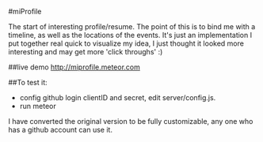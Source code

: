 #miProfile

The start of interesting profile/resume. 
The point of this is to bind me with a timeline, as well as the locations of the events. It's just an implementation I put together real quick to visualize my idea, I just thought it looked more interesting and may get more 'click throughs' :)

##live demo
http://miprofile.meteor.com

##To test it:
- config github login clientID and secret, edit server/config.js.
- run meteor

I have converted the original version to be fully customizable, any one who has a github account can use it.





